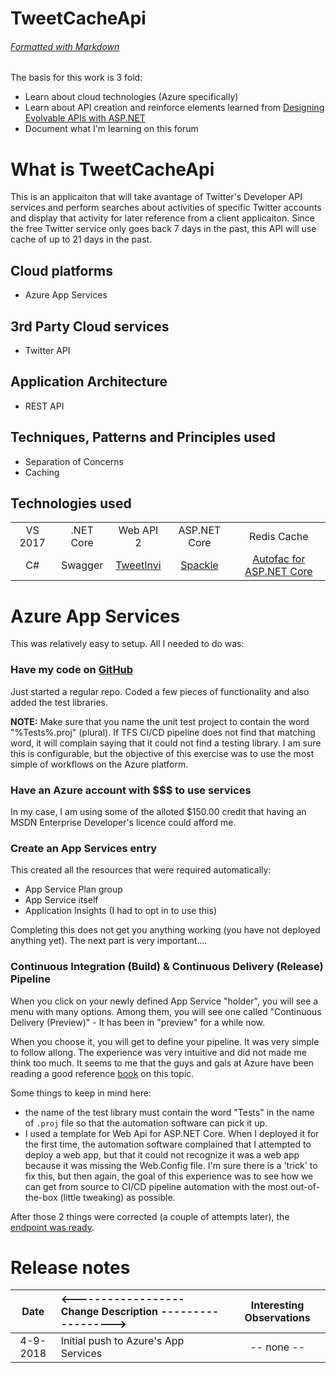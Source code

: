 # TweetCacheApi
###### [Formatted with Markdown](https://github.com/adam-p/markdown-here/wiki/Markdown-Here-Cheatsheet)

The basis for this work is 3 fold:
- Learn about cloud technologies (Azure specifically)
- Learn about API creation and reinforce elements learned from [Designing Evolvable APIs with ASP.NET](https://www.amazon.com/gp/product/1449337716/ref=oh_aui_detailpage_o05_s01?ie=UTF8&psc=1)
- Document what I'm learning on this forum 

# What is TweetCacheApi
  
This is an applicaiton that will take avantage of Twitter's Developer API services and perform searches about activities of specific Twitter accounts and display that activity for later reference from a client applicaiton. Since the free Twitter service only goes back 7 days in the past, this API will use cache of up to 21 days in the past.

## Cloud platforms
- Azure App Services

## 3rd Party Cloud services
- Twitter API

## Application Architecture
- REST API


## Techniques, Patterns and Principles used
- Separation of Concerns
- Caching

## Technologies used
| | | | | |
|:-------:|:-------:|:-------:|:-------:|:-------:|
|VS 2017|.NET Core|Web API 2|ASP.NET Core|Redis Cache|
|C#|Swagger|[TweetInvi](https://github.com/linvi/tweetinvi/wiki/Introduction)|[Spackle](https://github.com/JasonBock/SpackleNet)|[Autofac for ASP.NET Core](http://autofac.readthedocs.io/en/latest/integration/aspnetcore.html)|

# Azure App Services

This was relatively easy to setup. All I needed to do was:

### Have my code on [GitHub](https://github.com/anibalvelarde/TweetCacheApi)
Just started a regular repo. Coded a few pieces of functionality and also added the test libraries.

**NOTE:** Make sure that you name the unit test project to contain the word "%Tests%.proj" (plural). If TFS CI/CD pipeline does not find that matching word, it will complain saying that it could not find a testing library.  I am sure this is configurable, but the objective of this exercise was to use the most simple of workflows on the Azure platform.

### Have an Azure account with $$$ to use services
In my case, I am using some of the alloted $150.00 credit that having an MSDN Enterprise Developer's licence could afford me.

### Create an **App Services** entry
This created all the resources that were required automatically:
- App Service Plan group
- App Service itself
- Application Insights (I had to opt in to use this)

Completing this does not get you anything working (you have not deployed anything yet).  The next part is very important....

### Continuous Integration (Build) & Continuous Delivery (Release) Pipeline
When you click on your newly defined App Service "holder", you will see a menu with many options. Among them, you will see one called "Continuous Delivery (Preview)" - It has been in "preview" for a while now.

When you choose it, you will get to define your pipeline. It was very simple to follow allong. The experience was very intuitive and did not made me think too much. It seems to me that the guys and gals at Azure have been reading a good reference [book](https://play.google.com/store/books/details?id=e-VIDwAAQBAJ&source=productsearch&utm_source=HA_Desktop_US&utm_medium=SEM&utm_campaign=PLA&pcampaignid=MKTAD0930BO1&gclid=Cj0KCQjwnqzWBRC_ARIsABSMVTP1TTfOxPlob1Ob0gwH5f7vx6K9AQXlJkEYbQTgb2uwgMur9AsiY0EaAnLfEALw_wcB&gclsrc=aw.ds&dclid=CLTcs6fvrtoCFYUcPwodVJ4Ktw) on this topic.

Some things to keep in mind here:
- the name of the test library must contain the word "Tests" in the name of `.proj` file so that the automation software can pick it up.
- I used a template for Web Api for ASP.NET Core.  When I deployed it for the first time, the automation software complained that I attempted to deploy a web app, but that it could not recognize it was a web app because it was missing the Web.Config file.  I'm sure there is a 'trick' to fix this, but then again, the goal of this experience was to see how we can get from source to CI/CD pipeline automation with the most out-of-the-box (little tweaking) as possible.

After those 2 things were corrected (a couple of attempts later), the [endpoint was ready](https://tweetcacheapi.azurewebsites.net/api/twusers).

# Release notes
| Date    | <------------------ Change Description ------------------> | Interesting Observations|
|:-------:|:-----------------------------------------------------------|:-----------------------:|
|4-9-2018 | Initial push to Azure's App Services                       |  -- none --             |

